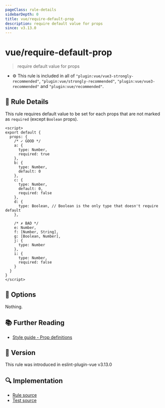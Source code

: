 ```yaml
---
pageClass: rule-details
sidebarDepth: 0
title: vue/require-default-prop
description: require default value for props
since: v3.13.0
---
```

# vue/require-default-prop

> require default value for props

- :gear: This rule is included in all of `"plugin:vue/vue3-strongly-recommended"`, `"plugin:vue/strongly-recommended"`, `"plugin:vue/vue3-recommended"` and `"plugin:vue/recommended"`.

## :book: Rule Details

This rule requires default value to be set for each props that are not marked as `required` (except `Boolean` props).

<eslint-code-block :rules="{'vue/require-default-prop': ['error']}">

```vue
<script>
export default {
  props: {
    /* ✓ GOOD */
    a: {
      type: Number,
      required: true
    },
    b: {
      type: Number,
      default: 0
    },
    c: {
      type: Number,
      default: 0,
      required: false
    },
    d: {
      type: Boolean, // Boolean is the only type that doesn't require default
    },

    /* ✗ BAD */
    e: Number,
    f: [Number, String],
    g: [Boolean, Number],
    j: {
      type: Number
    },
    i: {
      type: Number,
      required: false
    }
  }
}
</script>
```

</eslint-code-block>

## :wrench: Options

Nothing.

## :books: Further Reading

- [Style guide - Prop definitions](https://vuejs.org/style-guide/rules-essential.html#use-detailed-prop-definitions)

## :rocket: Version

This rule was introduced in eslint-plugin-vue v3.13.0

## :mag: Implementation

- [Rule source](https://github.com/vuejs/eslint-plugin-vue/blob/master/lib/rules/require-default-prop.js)
- [Test source](https://github.com/vuejs/eslint-plugin-vue/blob/master/tests/lib/rules/require-default-prop.js)
